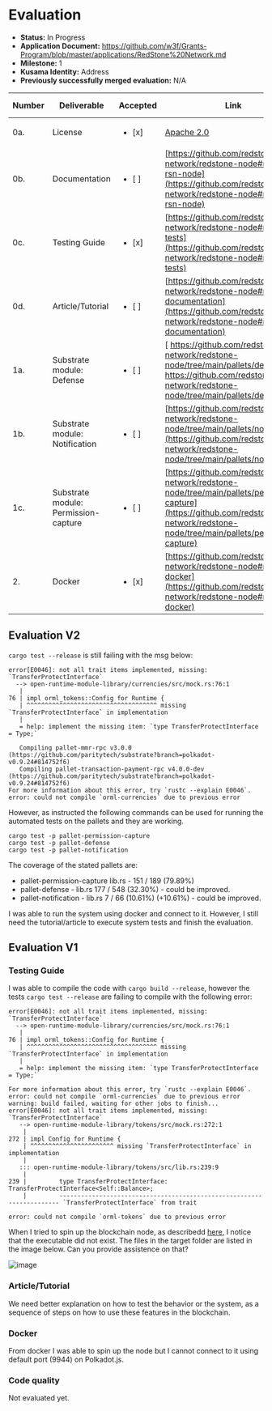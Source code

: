 # Evaluation

- **Status:** In Progress
- **Application Document:**  https://github.com/w3f/Grants-Program/blob/master/applications/RedStone%20Network.md 
- **Milestone:** 1
- **Kusama Identity:** Address
- **Previously successfully merged evaluation:** N/A

| Number | Deliverable | Accepted | Link | Evaluation Notes |
| ------ | ----------- | -------- | ---- |----------------- |
| 0a.    | License                         |<ul><li>[x] </li></ul>| [Apache 2.0](https://github.com/redstone-network/redstone-node/blob/main/LICENSE) |                                                              |
| 0b.    | Documentation                   |<ul><li>[ ] </li></ul>| [https://github.com/redstone-network/redstone-node#run-the-rsn-node](https://github.com/redstone-network/redstone-node#run-the-rsn-node) | Not fully evaluated yet.  |
| 0c.    | Testing Guide                   |<ul><li>[x] </li></ul>| [https://github.com/redstone-network/redstone-node#run-tests](https://github.com/redstone-network/redstone-node#run-tests) |  |
| 0d.    | Article/Tutorial                |<ul><li>[ ] </li></ul>| [https://github.com/redstone-network/redstone-node#module-documentation](https://github.com/redstone-network/redstone-node#module-documentation) | Need beter tutorial/article |
| 1a.    | Substrate module: Defense    |<ul><li>[ ] </li></ul>| [	https://github.com/redstone-network/redstone-node/tree/main/pallets/defense](	https://github.com/redstone-network/redstone-node/tree/main/pallets/defense) | Not fully evaluated yet. |
| 1b.    | Substrate module: Notification     |<ul><li>[ ] </li></ul>| [https://github.com/redstone-network/redstone-node/tree/main/pallets/notification](https://github.com/redstone-network/redstone-node/tree/main/pallets/notification) | Not fully evaluated yet. |
| 1c.    | Substrate module: Permission-capture |<ul><li>[ ] </li></ul>| [https://github.com/redstone-network/redstone-node/tree/main/pallets/permission-capture](https://github.com/redstone-network/redstone-node/tree/main/pallets/permission-capture) | Not fully evaluated yet. |
| 2.     | Docker                          |<ul><li>[x] </li></ul>| [https://github.com/redstone-network/redstone-node#run-in-docker](https://github.com/redstone-network/redstone-node#run-in-docker) |  |

## Evaluation V2

`cargo test --release` is still failing with the msg below:

```
error[E0046]: not all trait items implemented, missing: `TransferProtectInterface`
  --> open-runtime-module-library/currencies/src/mock.rs:76:1
   |
76 | impl orml_tokens::Config for Runtime {
   | ^^^^^^^^^^^^^^^^^^^^^^^^^^^^^^^^^^^^ missing `TransferProtectInterface` in implementation
   |
   = help: implement the missing item: `type TransferProtectInterface = Type;`

   Compiling pallet-mmr-rpc v3.0.0 (https://github.com/paritytech/substrate?branch=polkadot-v0.9.24#814752f6)
   Compiling pallet-transaction-payment-rpc v4.0.0-dev (https://github.com/paritytech/substrate?branch=polkadot-v0.9.24#814752f6)
For more information about this error, try `rustc --explain E0046`.
error: could not compile `orml-currencies` due to previous error

```

However, as instructed the following commands can be used for running the automated tests on the pallets and they are working. 

```
cargo test -p pallet-permission-capture
cargo test -p pallet-defense
cargo test -p pallet-notification
```

The coverage of the stated pallets are:
- pallet-permission-capture lib.rs - 151 / 189 (79.89%)
- pallet-defense - lib.rs	177 / 548 (32.30%) - could be improved.
- pallet-notification - lib.rs	7 / 66 (10.61%) (+10.61%) - could be improved.

I was able to run the system using docker and connect to it. However, I still need the tutorial/article to execute system tests and finish the evaluation.


## Evaluation V1

### Testing Guide

I was able to compile the code with `cargo build --release`, however the tests `cargo test --release` are failing to compile with the following error:

```
error[E0046]: not all trait items implemented, missing: `TransferProtectInterface`
  --> open-runtime-module-library/currencies/src/mock.rs:76:1
   |
76 | impl orml_tokens::Config for Runtime {
   | ^^^^^^^^^^^^^^^^^^^^^^^^^^^^^^^^^^^^ missing `TransferProtectInterface` in implementation
   |
   = help: implement the missing item: `type TransferProtectInterface = Type;`

For more information about this error, try `rustc --explain E0046`.
error: could not compile `orml-currencies` due to previous error
warning: build failed, waiting for other jobs to finish...
error[E0046]: not all trait items implemented, missing: `TransferProtectInterface`
   --> open-runtime-module-library/tokens/src/mock.rs:272:1
    |
272 | impl Config for Runtime {
    | ^^^^^^^^^^^^^^^^^^^^^^^ missing `TransferProtectInterface` in implementation
    |
   ::: open-runtime-module-library/tokens/src/lib.rs:239:9
    |
239 |         type TransferProtectInterface: TransferProtectInterface<Self::Balance>;
    |         ---------------------------------------------------------------------- `TransferProtectInterface` from trait                                                                                                

error: could not compile `orml-tokens` due to previous error
```

When I tried to spin up the blockchain node, as describedd [here](https://github.com/redstone-network/redstone-node#run-the-rsn-node), I notice that the executable did not exist. The files in the target folder are listed in the image below. Can you provide assistence on that?

![image](https://user-images.githubusercontent.com/112647953/205960416-290b6101-4362-44cf-9a88-4e77b4b9cf46.png)


### Article/Tutorial 

We need better explanation on how to test the behavior or the system, as a sequence of steps on how to use these features in the blockchain.

### Docker

From docker I was able to spin up the node but I cannot connect to it using default port (9944) on Polkadot.js. 

### Code quality

Not evaluated yet. 

